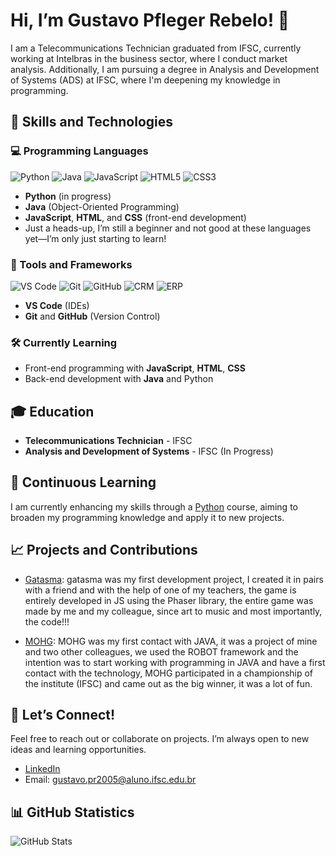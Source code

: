 # Hi, I’m Gustavo Pfleger Rebelo! 👋

I am a Telecommunications Technician graduated from IFSC, currently working at Intelbras in the business sector, where I conduct market analysis. Additionally, I am pursuing a degree in Analysis and Development of Systems (ADS) at IFSC, where I'm deepening my knowledge in programming.

## 🚀 Skills and Technologies

### 💻 Programming Languages
![Python](https://img.shields.io/badge/Python-3776AB?style=for-the-badge&logo=python&logoColor=white)
![Java](https://img.shields.io/badge/Java-007396?style=for-the-badge&logo=java&logoColor=white)
![JavaScript](https://img.shields.io/badge/JavaScript-F7DF1E?style=for-the-badge&logo=javascript&logoColor=black)
![HTML5](https://img.shields.io/badge/HTML5-E34F26?style=for-the-badge&logo=html5&logoColor=white)
![CSS3](https://img.shields.io/badge/CSS3-1572B6?style=for-the-badge&logo=css3&logoColor=white)
- **Python** (in progress)
- **Java** (Object-Oriented Programming)
- **JavaScript**, **HTML**, and **CSS** (front-end development)
- Just a heads-up, I’m still a beginner and not good at these languages yet—I’m only just starting to learn!

### 🔧 Tools and Frameworks
![VS Code](https://img.shields.io/badge/VS%20Code-0078D4?style=for-the-badge&logo=visual-studio-code&logoColor=white)
![Git](https://img.shields.io/badge/Git-F05032?style=for-the-badge&logo=git&logoColor=white)
![GitHub](https://img.shields.io/badge/GitHub-181717?style=for-the-badge&logo=github&logoColor=white)
![CRM](https://img.shields.io/badge/CRM-blue?style=for-the-badge&logo=salesforce&logoColor=white)
![ERP](https://img.shields.io/badge/ERP-FF6F00?style=for-the-badge)
- **VS Code** (IDEs)
- **Git** and **GitHub** (Version Control)

### 🛠 Currently Learning
- Front-end programming with **JavaScript**, **HTML**, **CSS**
- Back-end development with **Java** and Python

## 🎓 Education

- **Telecommunications Technician** - IFSC
- **Analysis and Development of Systems** - IFSC (In Progress)

## 🌱 Continuous Learning

I am currently enhancing my skills through a [Python](https://www.udemy.com/course/python-3-do-zero-ao-avancado/?couponCode=24T6MT102824) course, aiming to broaden my programming knowledge and apply it to new projects.

## 📈 Projects and Contributions

- [Gatasma](https://github.com/ARMBREAKERS-GAMES/Gatasma): 
gatasma was my first development project, I created it in pairs with a friend and with the help of one of my teachers, the game is entirely developed in JS using the Phaser library, the entire game was made by me and my colleague, since art to music and most importantly, the code!!!

- [MOHG](https://github.com/MOHG-Enterprises/MOHG): MOHG was my first contact with JAVA, it was a project of mine and two other colleagues, we used the ROBOT framework and the intention was to start working with programming in JAVA and have a first contact with the technology, MOHG participated in a championship of the institute (IFSC) and came out as the big winner, it was a lot of fun.

## 💬 Let’s Connect!

Feel free to reach out or collaborate on projects. I’m always open to new ideas and learning opportunities.

- [LinkedIn](https://www.linkedin.com/in/gustavo-pfleger-rebelo-295554287/)
- Email: gustavo.pr2005@aluno.ifsc.edu.br

## 📊 GitHub Statistics
<img align="center" src="https://github-readme-stats.vercel.app/api?username=Guglevers&show_icons=true&hide_border=true&theme=radical" alt="GitHub Stats" />






